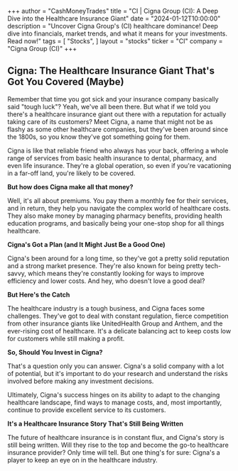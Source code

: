 +++
author = "CashMoneyTrades"
title = "CI |  Cigna Group (CI): A Deep Dive into the Healthcare Insurance Giant"
date = "2024-01-12T10:00:00"
description = "Uncover Cigna Group's (CI) healthcare dominance! Deep dive into financials, market trends, and what it means for your investments. Read now!"
tags = [
"Stocks",
]
layout = "stocks"
ticker = "CI"
company = "Cigna Group (CI)"
+++
        


## Cigna: The Healthcare Insurance Giant That's Got You Covered (Maybe)

Remember that time you got sick and your insurance company basically said "tough luck"?  Yeah, we've all been there.  But what if we told you there's a healthcare insurance giant out there with a reputation for actually taking care of its customers?  Meet Cigna, a name that might not be as flashy as some other healthcare companies, but they've been around since the 1800s, so you know they've got something going for them.

Cigna is like that reliable friend who always has your back, offering a whole range of services from basic health insurance to dental, pharmacy, and even life insurance.  They're a global operation, so even if you're vacationing in a far-off land, you're likely to be covered.

**But how does Cigna make all that money?**

Well, it's all about premiums.  You pay them a monthly fee for their services, and in return, they help you navigate the complex world of healthcare costs.  They also make money by managing pharmacy benefits, providing health education programs, and basically being your one-stop shop for all things healthcare.

**Cigna's Got a Plan (and It Might Just Be a Good One)**

Cigna's been around for a long time, so they've got a pretty solid reputation and a strong market presence.  They're also known for being pretty tech-savvy, which means they're constantly looking for ways to improve efficiency and lower costs.  And hey, who doesn't love a good deal?

**But Here's the Catch**

The healthcare industry is a tough business, and Cigna faces some challenges.  They've got to deal with constant regulation, fierce competition from other insurance giants like UnitedHealth Group and Anthem, and the ever-rising cost of healthcare.  It's a delicate balancing act to keep costs low for customers while still making a profit.

**So, Should You Invest in Cigna?**

That's a question only you can answer.  Cigna's a solid company with a lot of potential, but it's important to do your research and understand the risks involved before making any investment decisions.  

Ultimately, Cigna's success hinges on its ability to adapt to the changing healthcare landscape, find ways to manage costs, and, most importantly, continue to provide excellent service to its customers.  

**It's a Healthcare Insurance Story That's Still Being Written**

The future of healthcare insurance is in constant flux, and Cigna's story is still being written.  Will they rise to the top and become the go-to healthcare insurance provider?  Only time will tell.  But one thing's for sure:  Cigna's a player to keep an eye on in the healthcare industry. 

        